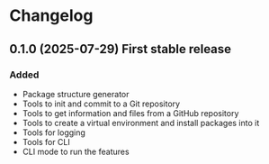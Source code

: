 # Changelog

## 0.1.0 (2025-07-29) First stable release

### Added

- Package structure generator
- Tools to init and commit to a Git repository
- Tools to get information and files from a GitHub repository
- Tools to create a virtual environment and install packages into it
- Tools for logging
- Tools for CLI
- CLI mode to run the features
